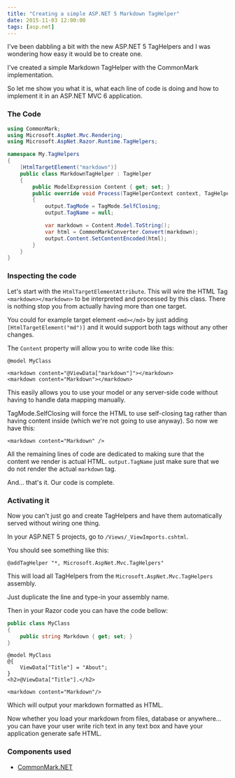 ```yaml
---
title: "Creating a simple ASP.NET 5 Markdown TagHelper"
date: 2015-11-03 12:00:00
tags: [asp.net]
---
```


I've been dabbling a bit with the new ASP.NET 5 TagHelpers and I was wondering how easy it would be to create one.

I've created a simple Markdown TagHelper with the CommonMark implementation.

So let me show you what it is, what each line of code is doing and how to implement it in an ASP.NET MVC 6 application.

### The Code

```csharp
using CommonMark;
using Microsoft.AspNet.Mvc.Rendering;
using Microsoft.AspNet.Razor.Runtime.TagHelpers;

namespace My.TagHelpers
{
    [HtmlTargetElement("markdown")]
    public class MarkdownTagHelper : TagHelper
    {
        public ModelExpression Content { get; set; }
        public override void Process(TagHelperContext context, TagHelperOutput output)
        {
            output.TagMode = TagMode.SelfClosing;
            output.TagName = null;

            var markdown = Content.Model.ToString();
            var html = CommonMarkConverter.Convert(markdown);
            output.Content.SetContentEncoded(html);
        }
    }
}
```

### Inspecting the code
Let's start with the `HtmlTargetElementAttribute`. This will wire the HTML Tag `<markdown></markdown>` to be interpreted and processed by this class. There is nothing stop you from actually having more than one target. 

You could for example target element `<md></md>` by just adding `[HtmlTargetElement("md")]` and it would support both tags without any other changes.

The `Content` property will allow you to write code like this:

```razor
@model MyClass

<markdown content="@ViewData["markdown"]"></markdown>
<markdown content="Markdown"></markdown>
```

This easily allows you to use your model or any server-side code without having to handle data mapping manually.

TagMode.SelfClosing will force the HTML to use self-closing tag rather than having content inside (which we're not going to use anyway). So now we have this:

```razor
<markdown content="Markdown" />
```

All the remaining lines of code are dedicated to making sure that the content we render is actual HTML. `output.TagName` just make sure that we do not render the actual `markdown` tag.

And... that's it. Our code is complete.

### Activating it

Now you can't just go and create TagHelpers and have them automatically served without wiring one thing.

In your ASP.NET 5 projects, go to `/Views/_ViewImports.cshtml`.

You should see something like this:

```razor
@addTagHelper "*, Microsoft.AspNet.Mvc.TagHelpers"
```

This will load all TagHelpers from the `Microsoft.AspNet.Mvc.TagHelpers` assembly.

Just duplicate the line and type-in your assembly name.

Then in your Razor code you can have the code bellow:

```csharp
public class MyClass
{
    public string Markdown { get; set; }
}
```
```razor
@model MyClass
@{
    ViewData["Title"] = "About";
}
<h2>@ViewData["Title"].</h2>

<markdown content="Markdown"/>
```

Which will output your markdown formatted as HTML.

Now whether you load your markdown from files, database or anywhere... you can have your user write rich text in any text box and have your application generate safe HTML. 

### Components used
* [CommonMark.NET](https://github.com/Knagis/CommonMark.NET)
